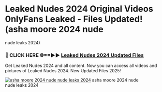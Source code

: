 # Leaked Nudes 2024 Original Videos 0nlyFans Leaked - Files Updated! (asha moore 2024 nude<br>
nude leaks 2024)

<h3>🔴 CLICK HERE 🌐==►► <a href="https://tinyurl.com/2p9ay9w9" rel="nofollow">Leaked Nudes 2024 Updated Files</a></h3>

Get Leaked Nudes 2024 and all content. Now you can access all videos and pictures of Leaked Nudes 2024. New Updated Files 2025!

[![asha moore 2024 nude<br>
nude leaks 2024](https://i.imgur.com/KQgVmj3.gif)](https://tinyurl.com/2p9ay9w9)
asha moore 2024 nude<br>
nude leaks 2024
